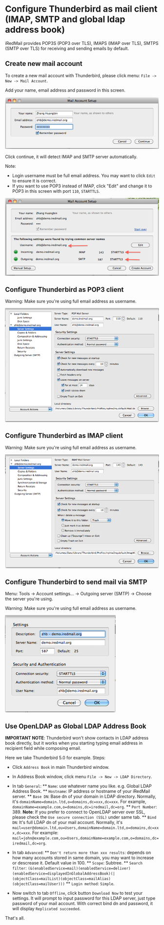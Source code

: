 # Configure Thunderbird as mail client (IMAP, SMTP and global ldap address book)

iRedMail provides POP3S (POP3 over TLS), IMAPS (IMAP over TLS), SMTPS (SMTP over TLS) for receiving and sending emails by default.

## Create new mail account

To create a new mail account with Thunderbird, please click menu: `File -> New -> Mail Account`.

Add your name, email address and password in this screen.

![](images/Thunderbird.new.mail.account.png "Thunderbird.new.mail.account.png")

Click continue, it will detect IMAP and SMTP server automatically.

Note:

* Login username must be full email address. You may want to click `Edit` to ensure it is correct.
* If you want to use POP3 instead of IMAP, click "Edit" and change it to POP3 in this screen with port `110`, `STARTTLS`.

![](../images/thunderbird.new.mail.account.setup.png "Thunderbird.new.mail.account.setup.png")

## Configure Thunderbird as POP3 client
Warning: Make sure you're using full email address as username.

![](../images/thunderbird.pop3.png "Thunderbird.pop3.png")

## Configure Thunderbird as IMAP client

Warning: Make sure you're using full email address as username.

![](../images/thunderbird.imap.png "Thunderbird.imap.png")

## Configure Thunderbird to send mail via SMTP

Menu: Tools -> Account settings... -> Outgoing server (SMTP) -> Choose the server you're using.

Warning: Make sure you're using full email address as username.

![](../images/thunderbird.smtp.png "Thunderbird.smtp.png")

## Use OpenLDAP as Global LDAP Address Book

__IMPORTANT NOTE__: Thunderbird won't show contacts in LDAP address book directly, but it works when you starting typing email address in recipient field while composing email.

Here we take Thunderbird 5.0 for example. Steps:

* Click `Address Book` in main Thunderbird window. 
* In Address Book window, click menu `File -> New -> LDAP Directory`.
* In tab `General`:
** `Name`: use whatever name you like. e.g. Global LDAP Address Book.
** `Hostname`: IP address or hostname of your iRedMail server.
** `Base DN`: Base dn of your domain in LDAP directory. Normally, it's `domainName=domain.ltd,o=domains,dc=xxx,dc=xxx`. For example, `domainName=example.com,o=domains,dc=iredmail,dc=org`.
** `Port Number`: 389. __Note__: If you prefer to connect to OpenLDAP server over SSL, please check the `Use secure connection (SSL)` under same tab.
** `Bind DN`: It's full LDAP dn of your mail account. Normally, it's `mail=user@domain.ltd,ou=Users,domainName=domain.ltd,o=domains,dc=xxx,dc=xxx`. For example: `mail=john@example.com,ou=Users,domainName=example.com,o=domains,dc=iredmail,dc=org`.
* In tab `Advanced`:
** `Don't return more than xxx results`: depends on how many accounts stored in same domain, you may want to increase or descrease it. Default value in 100.
** `Scope`: Subtree.
** `Search filter`: `(&(enabledService=mail)(enabledService=deliver)(enabledService=displayedInGlobalAddressBook)(|(objectClass=mailList)(objectClass=mailAlias)(objectClass=mailUser)))`
** `Login method`: `Simple`.

* Now switch to tab `Offline`, click button `Download Now` to test your settings. It will prompt to input password for this LDAP server, just type password of your mail account. With correct bind dn and password, it will display `Replicated succeeded`.

That's all.
